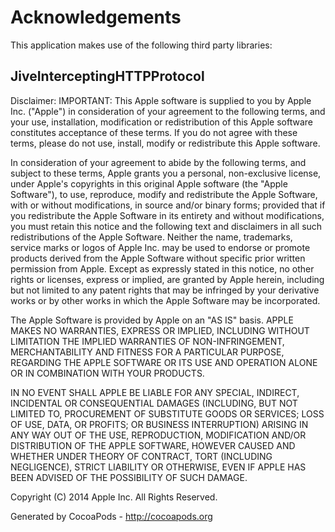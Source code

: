 # Acknowledgements
This application makes use of the following third party libraries:

## JiveInterceptingHTTPProtocol

 Disclaimer: IMPORTANT:  This Apple software is supplied to you by Apple
 Inc. ("Apple") in consideration of your agreement to the following
 terms, and your use, installation, modification or redistribution of
 this Apple software constitutes acceptance of these terms.  If you do
 not agree with these terms, please do not use, install, modify or
 redistribute this Apple software.
 
 In consideration of your agreement to abide by the following terms, and
 subject to these terms, Apple grants you a personal, non-exclusive
 license, under Apple's copyrights in this original Apple software (the
 "Apple Software"), to use, reproduce, modify and redistribute the Apple
 Software, with or without modifications, in source and/or binary forms;
 provided that if you redistribute the Apple Software in its entirety and
 without modifications, you must retain this notice and the following
 text and disclaimers in all such redistributions of the Apple Software.
 Neither the name, trademarks, service marks or logos of Apple Inc. may
 be used to endorse or promote products derived from the Apple Software
 without specific prior written permission from Apple.  Except as
 expressly stated in this notice, no other rights or licenses, express or
 implied, are granted by Apple herein, including but not limited to any
 patent rights that may be infringed by your derivative works or by other
 works in which the Apple Software may be incorporated.
 
 The Apple Software is provided by Apple on an "AS IS" basis.  APPLE
 MAKES NO WARRANTIES, EXPRESS OR IMPLIED, INCLUDING WITHOUT LIMITATION
 THE IMPLIED WARRANTIES OF NON-INFRINGEMENT, MERCHANTABILITY AND FITNESS
 FOR A PARTICULAR PURPOSE, REGARDING THE APPLE SOFTWARE OR ITS USE AND
 OPERATION ALONE OR IN COMBINATION WITH YOUR PRODUCTS.
 
 IN NO EVENT SHALL APPLE BE LIABLE FOR ANY SPECIAL, INDIRECT, INCIDENTAL
 OR CONSEQUENTIAL DAMAGES (INCLUDING, BUT NOT LIMITED TO, PROCUREMENT OF
 SUBSTITUTE GOODS OR SERVICES; LOSS OF USE, DATA, OR PROFITS; OR BUSINESS
 INTERRUPTION) ARISING IN ANY WAY OUT OF THE USE, REPRODUCTION,
 MODIFICATION AND/OR DISTRIBUTION OF THE APPLE SOFTWARE, HOWEVER CAUSED
 AND WHETHER UNDER THEORY OF CONTRACT, TORT (INCLUDING NEGLIGENCE),
 STRICT LIABILITY OR OTHERWISE, EVEN IF APPLE HAS BEEN ADVISED OF THE
 POSSIBILITY OF SUCH DAMAGE.
 
 Copyright (C) 2014 Apple Inc. All Rights Reserved.

Generated by CocoaPods - http://cocoapods.org
